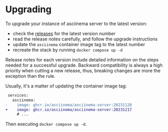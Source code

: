 # Upgrading

To upgrade your instance of asciinema server to the latest version:

- check the [releases](https://github.com/asciinema/asciinema-server/releases)
  for the latest version number
- read the release notes carefully, and follow the upgrade instructions
- update the `asciinema` container image tag to the latest number
- recreate the stack by running `docker compose up -d`

Release notes for each version include detailed information on the steps needed
for a successful upgrade. Backward compatibility is always a high priority when
cutting a new release, thus, breaking changes are more the exception than the
rule.

Usually, it's a matter of updating the container image tag:

```diff title="docker-compose.yml"
 services:
   asciinema:
-    image: ghcr.io/asciinema/asciinema-server:20231120
+    image: ghcr.io/asciinema/asciinema-server:20231217
     # ...
```

Then executing `docker compose up -d`.
